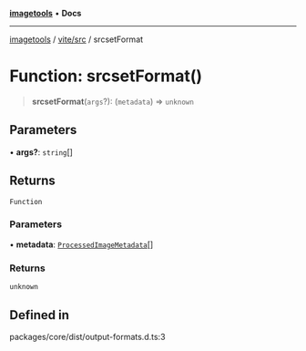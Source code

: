 [**imagetools**](../../../README.md) • **Docs**

***

[imagetools](../../../modules.md) / [vite/src](../README.md) / srcsetFormat

# Function: srcsetFormat()

> **srcsetFormat**(`args`?): (`metadata`) => `unknown`

## Parameters

• **args?**: `string`[]

## Returns

`Function`

### Parameters

• **metadata**: [`ProcessedImageMetadata`](../interfaces/ProcessedImageMetadata.md)[]

### Returns

`unknown`

## Defined in

packages/core/dist/output-formats.d.ts:3
